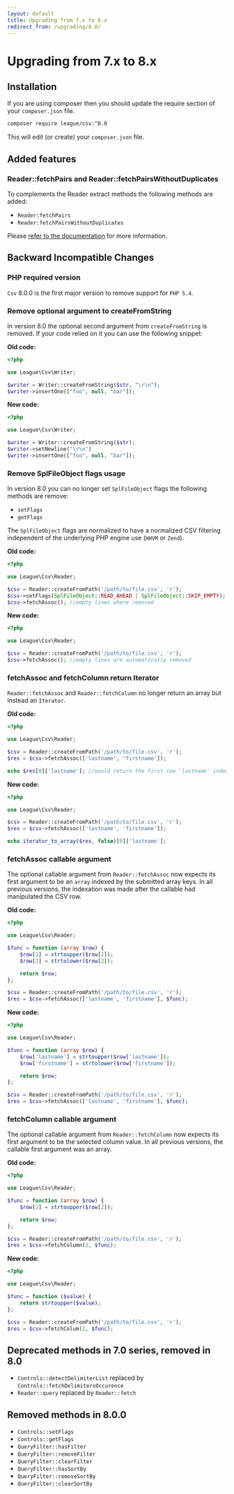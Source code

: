```yaml
---
layout: default
title: Upgrading from 7.x to 8.x
redirect_from: /upgrading/8.0/
---
```


# Upgrading from 7.x to 8.x

## Installation

If you are using composer then you should update the require section of your `composer.json` file.

```bash
composer require league/csv:^8.0
```

This will edit (or create) your `composer.json` file.

## Added features

### Reader::fetchPairs and Reader::fetchPairsWithoutDuplicates

To complements the Reader extract methods the following methods are added:

- `Reader:fetchPairs`
- `Reader:fetchPairsWithoutDuplicates`

Please [refer to the documentation](/reading/) for more information.

## Backward Incompatible Changes

### PHP required version

`Csv` 8.0.0 is the first major version to remove support for `PHP 5.4`.

### Remove optional argument to createFromString

In version 8.0 the optional second argument from `createFromString` is removed. If your code relied on it you can use the following snippet:

**Old code:**

```php
<?php

use League\Csv\Writer;

$writer = Writer::createFromString($str, "\r\n");
$writer->insertOne(["foo", null, "bar"]);
```

**New code:**

```php
<?php

use League\Csv\Writer;

$writer = Writer::createFromString($str);
$writer->setNewline("\r\n")
$writer->insertOne(["foo", null, "bar"]);
```

### Remove SplFileObject flags usage

In version 8.0 you can no longer set `SplFileObject` flags the following methods are remove:

- `setFlags`
- `getFlags`

The `SplFileObject` flags are normalized to have a normalized CSV filtering independent of the underlying PHP engine use (`HHVM` or `Zend`).

**Old code:**

```php
<?php

use League\Csv\Reader;

$csv = Reader::createFromPath('/path/to/file.csv', 'r');
$csv->setFlags(SplFileObject::READ_AHEAD | SplFileObject::SKIP_EMPTY);
$csv->fetchAssoc(); //empty lines where removed
```

**New code:**

```php
<?php

use League\Csv\Reader;

$csv = Reader::createFromPath('/path/to/file.csv', 'r');
$csv->fetchAssoc(); //empty lines are automatically removed
```

### fetchAssoc and fetchColumn return Iterator

`Reader::fetchAssoc` and `Reader::fetchColumn` no longer return an array but instead an `Iterator`.

**Old code:**

```php
<?php

use League\Csv\Reader;

$csv = Reader::createFromPath('/path/to/file.csv', 'r');
$res = $csv->fetchAssoc(['lastname', 'firstname']);

echo $res[0]['lastname']; //would return the first row 'lastname' index
```

**New code:**

```php
<?php

use League\Csv\Reader;

$csv = Reader::createFromPath('/path/to/file.csv', 'r');
$res = $csv->fetchAssoc(['lastname', 'firstname']);

echo iterator_to_array($res, false)[0]['lastname'];
```

### fetchAssoc callable argument

The optional callable argument from `Reader::fetchAssoc` now expects its first argument to be an `array` indexed by the submitted array keys. In all previous versions, the indexation was made after the callable had manipulated the CSV row.

**Old code:**

```php
<?php

use League\Csv\Reader;

$func = function (array $row) {
    $row[1] = strtoupper($row[1]);
    $row[2] = strtolower($row[2]);

    return $row;
};

$csv = Reader::createFromPath('/path/to/file.csv', 'r');
$res = $csv->fetchAssoc(['lastname', 'firstname'], $func);
```

**New code:**

```php
<?php

use League\Csv\Reader;

$func = function (array $row) {
    $row['lastname'] = strtoupper($row['lastname']);
    $row['firstname'] = strtolower($row['firstname']);

    return $row;
};

$csv = Reader::createFromPath('/path/to/file.csv', 'r');
$res = $csv->fetchAssoc(['lastname', 'firstname'], $func);
```

### fetchColumn callable argument

The optional callable argument from `Reader::fetchColumn` now expects its first argument to be the selected column value. In all previous versions, the callable first argument was an array.

**Old code:**

```php
<?php

use League\Csv\Reader;

$func = function (array $row) {
    $row[2] = strtoupper($row[2]);

    return $row;
};

$csv = Reader::createFromPath('/path/to/file.csv', 'r');
$res = $csv->fetchColumn(2, $func);
```

**New code:**

```php
<?php

use League\Csv\Reader;

$func = function ($value) {
    return strtoupper($value);
};

$csv = Reader::createFromPath('/path/to/file.csv', 'r');
$res = $csv->fetchColum(2, $func);
```

## Deprecated methods in 7.0 series, removed in 8.0

- `Controls::detectDelimiterList` replaced by `Controls::fetchDelimitersOccurence`
- `Reader::query` replaced by `Reader::fetch`

## Removed methods in 8.0.0

- `Controls::setFlags`
- `Controls::getFlags`
- `QueryFilter::hasFilter`
- `QueryFilter::removeFilter`
- `QueryFilter::clearFilter`
- `QueryFilter::hasSortBy`
- `QueryFilter::removeSortBy`
- `QueryFilter::clearSortBy`
